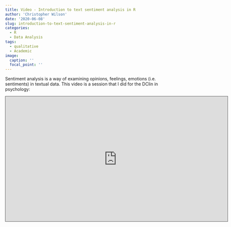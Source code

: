 ```yaml
---
title: Video - Introduction to text sentiment analysis in R
author: 'Christopher Wilson'
date: '2020-06-08'
slug: introduction-to-text-sentiment-analysis-in-r
categories:
  - R
  - Data Analysis
tags:
  - qualitative
  - Academic
image:
  caption: ''
  focal_point: ''
---
```


Sentiment analysis is a way of examining opinions, feelings, emotions (i.e. sentiments) in textual data. This video is a session that I did for the DClin in psychology:

<iframe src="https://teesside.hosted.panopto.com/Panopto/Pages/Embed.aspx?id=36c2b9ea-1fc4-40fa-a1fe-ab8a010dab92&autoplay=false&offerviewer=true&showtitle=true&showbrand=false&start=0&interactivity=all" width=720 height=405 style="border: 1px solid #464646;" allowfullscreen allow="autoplay"></iframe>